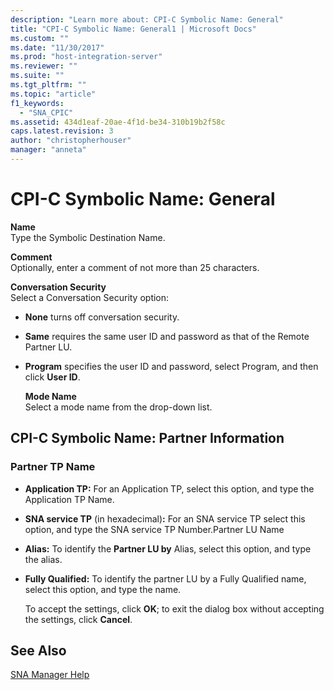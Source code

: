```yaml
---
description: "Learn more about: CPI-C Symbolic Name: General"
title: "CPI-C Symbolic Name: General1 | Microsoft Docs"
ms.custom: ""
ms.date: "11/30/2017"
ms.prod: "host-integration-server"
ms.reviewer: ""
ms.suite: ""
ms.tgt_pltfrm: ""
ms.topic: "article"
f1_keywords: 
  - "SNA_CPIC"
ms.assetid: 434d1eaf-20ae-4f1d-be34-310b19b2f58c
caps.latest.revision: 3
author: "christopherhouser"
manager: "anneta"
---
```

# CPI-C Symbolic Name: General
**Name**  
 Type the Symbolic Destination Name.  
  
 **Comment**  
 Optionally, enter a comment of not more than 25 characters.  
  
 **Conversation Security**  
 Select a Conversation Security option:  
  
- **None** turns off conversation security.  
  
- **Same** requires the same user ID and password as that of the Remote Partner LU.  
  
- **Program** specifies the user ID and password, select Program, and then click **User ID**.  
  
  **Mode Name**  
  Select a mode name from the drop-down list.  
  
## CPI-C Symbolic Name: Partner Information  
  
### Partner TP Name  
  
- **Application TP:** For an Application TP, select this option, and type the Application TP Name.  
  
- **SNA service TP** (in hexadecimal)**:** For an SNA service TP select this option, and type the SNA service TP Number.Partner LU Name  
  
- **Alias:** To identify the **Partner LU by** Alias, select this option, and type the alias.  
  
- **Fully Qualified:** To identify the partner LU by a Fully Qualified name, select this option, and type the name.  
  
  To accept the settings, click **OK**; to exit the dialog box without accepting the settings, click **Cancel**.  
  
## See Also  
 [SNA Manager Help](../core/sna-manager-help1.md)
